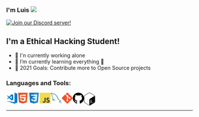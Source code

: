 ### I'm Luis <img src="https://media.giphy.com/media/hvRJCLFzcasrR4ia7z/giphy.gif" width="25px">

[![Join our Discord server!](https://invidget.switchblade.xyz/X5V6M2j7rV?theme=light)](https://discord.gg/X5V6M2j7rV)

## I'm a Ethical Hacking Student!

- 🔭 I'n currently working alone
- 🌱 I’m currently learning everything 🤣
- 🥅 2021 Goals: Contribute more to Open Source projects

### Languages and Tools:

<img align="left" src = 'https://raw.githubusercontent.com/1M0d3m/1M0d3m/main/images/vscode.png' width='30'/> <img align="left" src = 
'https://raw.githubusercontent.com/1M0d3m/1M0d3m/2a632e1e5bb77aac66caa22263b5bebf33824bce/images/html.svg' width='30'/> <img align="left" src = 
'https://raw.githubusercontent.com/1M0d3m/1M0d3m/2a632e1e5bb77aac66caa22263b5bebf33824bce/images/css.svg' width='30'/> <img align="left" src = 
'https://raw.githubusercontent.com/1M0d3m/1M0d3m/2a632e1e5bb77aac66caa22263b5bebf33824bce/images/js.svg' height='30'/> <img align="left" src = 
'https://raw.githubusercontent.com/1M0d3m/1M0d3m/ae304581828fd3cbf2dfe1c202c791b8d312f678/images/sql.svg' width='30'/> <img align="left" src = 'https://raw.githubusercontent.com/1M0d3m/1M0d3m/ae304581828fd3cbf2dfe1c202c791b8d312f678/images/git.svg' width='30'/> <img align="left" src = 
'https://raw.githubusercontent.com/1M0d3m/1M0d3m/69aa4a04ab4e100773caa311c3513f8114fd5a32/images/github.svg' width='30'/> <img align="left" src = 
'https://raw.githubusercontent.com/1M0d3m/1M0d3m/main/images/bash.png' width='30'/>

<br />
<br />

---

